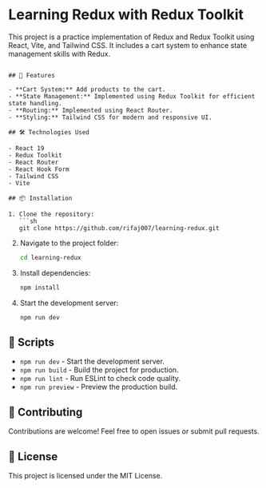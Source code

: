 # Learning Redux with Redux Toolkit

This project is a practice implementation of Redux and Redux Toolkit using React, Vite, and Tailwind CSS. It includes a cart system to enhance state management skills with Redux.

```

## 🚀 Features

- **Cart System:** Add products to the cart.
- **State Management:** Implemented using Redux Toolkit for efficient state handling.
- **Routing:** Implemented using React Router.
- **Styling:** Tailwind CSS for modern and responsive UI.

## 🛠️ Technologies Used

- React 19
- Redux Toolkit
- React Router
- React Hook Form
- Tailwind CSS
- Vite

## 📦 Installation

1. Clone the repository:
   ```sh
   git clone https://github.com/rifaj007/learning-redux.git
   ```
2. Navigate to the project folder:
   ```sh
   cd learning-redux
   ```
3. Install dependencies:
   ```sh
   npm install
   ```
4. Start the development server:
   ```sh
   npm run dev
   ```

## 📜 Scripts

- `npm run dev` - Start the development server.
- `npm run build` - Build the project for production.
- `npm run lint` - Run ESLint to check code quality.
- `npm run preview` - Preview the production build.

## 🤝 Contributing

Contributions are welcome! Feel free to open issues or submit pull requests.

## 📄 License

This project is licensed under the MIT License.

